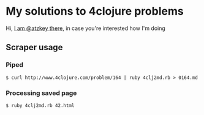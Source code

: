 # My solutions to 4clojure problems

Hi, [I am @atzkey there](http://4clojure.com/user/atzkey), in case you're interested how I'm doing

## Scraper usage
### Piped
`$ curl http://www.4clojure.com/problem/164 | ruby 4clj2md.rb > 0164.md`
### Processing saved page
`$ ruby 4clj2md.rb 42.html`

